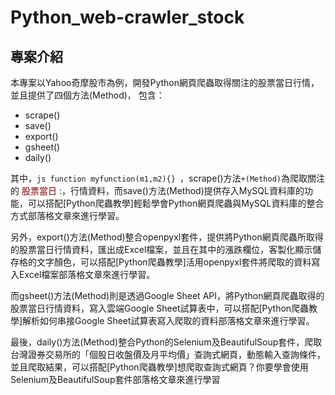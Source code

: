 # Python_web-crawler_stock
## 專案介紹
本專案以Yahoo奇摩股市為例，開發Python網頁爬蟲取得關注的股票當日行情，並且提供了四個方法(Method)， 包含：

* scrape() 
* save()
* export()
* gsheet()
* daily()

其中，```js function myfunction(m1,m2){} ```，scrape()方法```+(Method)```為爬取關注的 <font color=#800000> 股票當日 </font>:，行情資料，而save()方法(Method)提供存入MySQL資料庫的功能，可以搭配[Python爬蟲教學]輕鬆學會Python網頁爬蟲與MySQL資料庫的整合方式部落格文章來進行學習。

另外，export()方法(Method)整合openpyxl套件，提供將Python網頁爬蟲所取得的股票當日行情資料，匯出成Excel檔案，並且在其中的漲跌欄位，客製化顯示儲存格的文字顏色，可以搭配[Python爬蟲教學]活用openpyxl套件將爬取的資料寫入Excel檔案部落格文章來進行學習。

而gsheet()方法(Method)則是透過Google Sheet API，將Python網頁爬蟲取得的股票當日行情資料，寫入雲端Google Sheet試算表中，可以搭配[Python爬蟲教學]解析如何串接Google Sheet試算表寫入爬取的資料部落格文章來進行學習。

最後，daily()方法(Method)整合Python的Selenium及BeautifulSoup套件，爬取台灣證券交易所的「個股日收盤價及月平均價」查詢式網頁，動態輸入查詢條件，並且爬取結果，可以搭配[Python爬蟲教學]想爬取查詢式網頁？你要學會使用Selenium及BeautifulSoup套件部落格文章來進行學習
